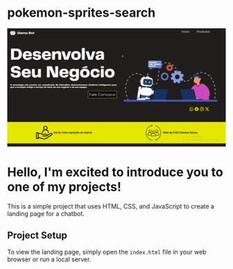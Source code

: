 # pokemon-sprites-search

![](./preview/preview-project.gif)

# Hello, I'm excited to introduce you to one of my projects!

This is a simple project that uses HTML, CSS, and JavaScript to create a landing page for a chatbot.

## Project Setup

To view the landing page, simply open the `index.html` file in your web browser or run a local server.
